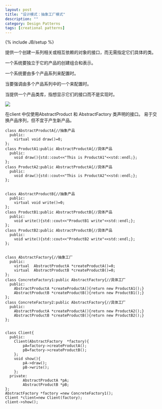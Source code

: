```yaml
---
layout: post
title: "设计模式：抽象工厂模式"
description: ""
category: Design Patterns
tags: [creational patterns]
---
```

{% include JB/setup %}

提供一个创建一系列相关或相互依赖的对象的接口，而无需指定它们具体的类。

一个系统要独立于它的产品的创建组合和表示。

一个系统要由多个产品系列来配置时。

当要强调由多个产品系列中的一个来配置时。

当提供一个产品类库，指想显示它们的接口而不是实现时。

<img  src="{{ site.url }}/assets/images/2014051901.png" />

在client 中仅使用AbstractProduct 和 AbstractFactory 类声明的接口。
易于交换产品序列，但不宜于产生新产品。

	class AbstractProductA{//抽象产品
	  public:
		virtual void draw()=0; 
	};
	class ProductA1:public AbstractProductA{//具体产品
	  public:
		void draw(){std::cout<<"This is ProductA1"<<std::endl;};
	};
	class ProductA2:public AbstractProductA{//具体产品
	  public:
		void draw(){std::cout<<"This is ProductA2"<<std::endl;};
	};
	
	
	class AbstractProductB{//抽象产品
	  public:
		virtual void write()=0;
	};
	class ProductB1:public AbstractProductB{//具体产品
	  public:
		void write(){std::cout<<"ProductB1 write"<<std::endl;};
	};
	class ProductB2:public AbstractProductB{//具体产品
	  public:
		void write(){std::cout<<"ProductB2 write"<<std::endl;};
	};

	
	class AbstractFactory{//抽象工厂
	  public:
		virtual  AbstractProductA *createProductA()=0;
		virtual  AbstractProductB *createProductB()=0;
	};
	class ConcreteFactory1:public AbstractFactory{//具体工厂
	  public:
		AbstractProductA *createProductA(){return new ProductA1();}
		AbstractProductB *createProductB(){return new ProductB1();}
	};
	class ConcreteFactory2:public AbstractFactory{//具体工厂
	  public:
		AbstractProductA *createProductA(){return new ProductA2();}
		AbstractProductB *createProductB(){return new ProductB2();}
	};

	
	class Client{
	  public:
		Client(AbstractFactory  *factory){
			pA=factory->createProductA();
			pB=factory->createProductB();
		};
		void show(){
			pA->draw();
			pB->write();
		};
	  private:
			AbstractProductA *pA;
			AbstractProductB *pB;
	}; 
	AbstractFactory *factory =new ConcreteFactory1(); 
    Client *client=new Client(factory);
    client->show();